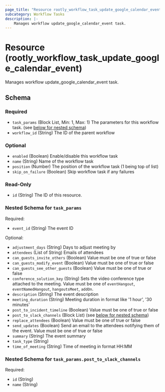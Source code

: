 ```yaml
---
page_title: "Resource rootly_workflow_task_update_google_calendar_event - terraform-provider-rootly"
subcategory: Workflow Tasks
description: |-
    Manages workflow update_google_calendar_event task.
---
```


# Resource (rootly_workflow_task_update_google_calendar_event)

Manages workflow update_google_calendar_event task.



<!-- schema generated by tfplugindocs -->
## Schema

### Required

- `task_params` (Block List, Min: 1, Max: 1) The parameters for this workflow task. (see [below for nested schema](#nestedblock--task_params))
- `workflow_id` (String) The ID of the parent workflow

### Optional

- `enabled` (Boolean) Enable/disable this workflow task
- `name` (String) Name of the workflow task
- `position` (Number) The position of the workflow task (1 being top of list)
- `skip_on_failure` (Boolean) Skip workflow task if any failures

### Read-Only

- `id` (String) The ID of this resource.

<a id="nestedblock--task_params"></a>
### Nested Schema for `task_params`

Required:

- `event_id` (String) The event ID

Optional:

- `adjustment_days` (String) Days to adjust meeting by
- `attendees` (List of String) Emails of attendees
- `can_guests_invite_others` (Boolean) Value must be one of true or false
- `can_guests_modify_event` (Boolean) Value must be one of true or false
- `can_guests_see_other_guests` (Boolean) Value must be one of true or false
- `conference_solution_key` (String) Sets the video conference type attached to the meeting. Value must be one of `eventHangout`, `eventNamedHangout`, `hangoutsMeet`, `addOn`.
- `description` (String) The event description
- `meeting_duration` (String) Meeting duration in format like '1 hour', '30 minutes'
- `post_to_incident_timeline` (Boolean) Value must be one of true or false
- `post_to_slack_channels` (Block List) (see [below for nested schema](#nestedblock--task_params--post_to_slack_channels))
- `replace_attendees` (Boolean) Value must be one of true or false
- `send_updates` (Boolean) Send an email to the attendees notifying them of the event. Value must be one of true or false
- `summary` (String) The event summary
- `task_type` (String)
- `time_of_meeting` (String) Time of meeting in format HH:MM

<a id="nestedblock--task_params--post_to_slack_channels"></a>
### Nested Schema for `task_params.post_to_slack_channels`

Required:

- `id` (String)
- `name` (String)

